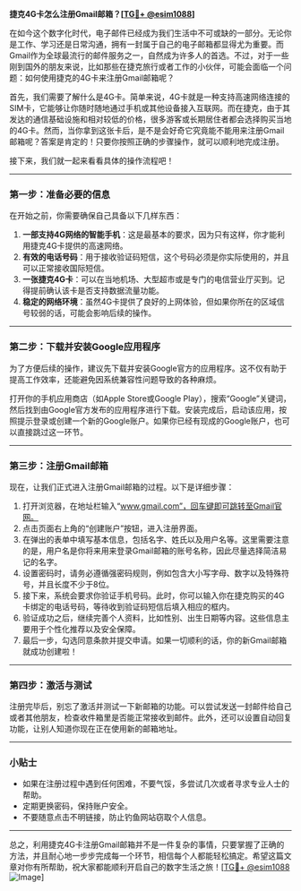 **捷克4G卡怎么注册Gmail邮箱？[[TG💪+ @esim1088](https://t.me/s/esim1088)]**

在如今这个数字化时代，电子邮件已经成为我们生活中不可或缺的一部分。无论你是工作、学习还是日常沟通，拥有一封属于自己的电子邮箱都显得尤为重要。而Gmail作为全球最流行的邮件服务之一，自然成为许多人的首选。不过，对于一些刚到国外的朋友来说，比如那些在捷克旅行或者工作的小伙伴，可能会面临一个问题：如何使用捷克的4G卡来注册Gmail邮箱呢？

首先，我们需要了解什么是4G卡。简单来说，4G卡就是一种支持高速网络连接的SIM卡，它能够让你随时随地通过手机或其他设备接入互联网。而在捷克，由于其发达的通信基础设施和相对较低的价格，很多游客或长期居住者都会选择购买当地的4G卡。然而，当你拿到这张卡后，是不是会好奇它究竟能不能用来注册Gmail邮箱呢？答案是肯定的！只要你按照正确的步骤操作，就可以顺利地完成注册。

接下来，我们就一起来看看具体的操作流程吧！

---

### 第一步：准备必要的信息

在开始之前，你需要确保自己具备以下几样东西：

1. **一部支持4G网络的智能手机**：这是最基本的要求，因为只有这样，你才能利用捷克4G卡提供的高速网络。
2. **有效的电话号码**：用于接收验证码短信，这个号码必须是你实际使用的，并且可以正常接收国际短信。
3. **一张捷克4G卡**：可以在当地机场、大型超市或是专门的电信营业厅买到。记得提前确认该卡是否支持数据流量功能。
4. **稳定的网络环境**：虽然4G卡提供了良好的上网体验，但如果你所在的区域信号较弱的话，可能会影响后续的操作。

---

### 第二步：下载并安装Google应用程序

为了方便后续的操作，建议先下载并安装Google官方的应用程序。这不仅有助于提高工作效率，还能避免因系统兼容性问题导致的各种麻烦。

打开你的手机应用商店（如Apple Store或Google Play），搜索“Google”关键词，然后找到由Google官方发布的应用程序进行下载。安装完成后，启动该应用，按照提示登录或创建一个新的Google账户。如果你已经有现成的Google账户，也可以直接跳过这一环节。

---

### 第三步：注册Gmail邮箱

现在，让我们正式进入注册Gmail邮箱的过程。以下是详细步骤：

1. 打开浏览器，在地址栏输入“www.gmail.com”，回车键即可跳转至Gmail官网。
2. 点击页面右上角的“创建账户”按钮，进入注册界面。
3. 在弹出的表单中填写基本信息，包括名字、姓氏以及用户名等。这里需要注意的是，用户名是你将来用来登录Gmail邮箱的账号名称，因此尽量选择简洁易记的名字。
4. 设置密码时，请务必遵循强密码规则，例如包含大小写字母、数字以及特殊符号，并且长度不少于8位。
5. 接下来，系统会要求你验证手机号码。此时，你可以输入你在捷克购买的4G卡绑定的电话号码，等待收到验证码短信后填入相应的框内。
6. 验证成功之后，继续完善个人资料，比如性别、出生日期等内容。这些信息主要用于个性化推荐以及安全保障。
7. 最后一步，勾选同意条款并提交申请。如果一切顺利的话，你的新Gmail邮箱就成功创建啦！

---

### 第四步：激活与测试

注册完毕后，别忘了激活并测试一下新邮箱的功能。可以尝试发送一封邮件给自己或者其他朋友，检查收件箱里是否能正常接收到邮件。此外，还可以设置自动回复功能，让别人知道你现在正在使用新的邮箱地址。

---

### 小贴士

- 如果在注册过程中遇到任何困难，不要气馁，多尝试几次或者寻求专业人士的帮助。
- 定期更换密码，保持账户安全。
- 不要随意点击不明链接，防止钓鱼网站窃取个人信息。

---

总之，利用捷克4G卡注册Gmail邮箱并不是一件复杂的事情，只要掌握了正确的方法，并且耐心地一步步完成每一个环节，相信每个人都能轻松搞定。希望这篇文章对你有所帮助，祝大家都能顺利开启自己的数字生活之旅！[[TG💪+ @esim1088](https://t.me/s/esim1088) ![Image](https://i.postimg.cc/4NQfJmqS/Snipaste-2025-05-13-00-14-12.png)]